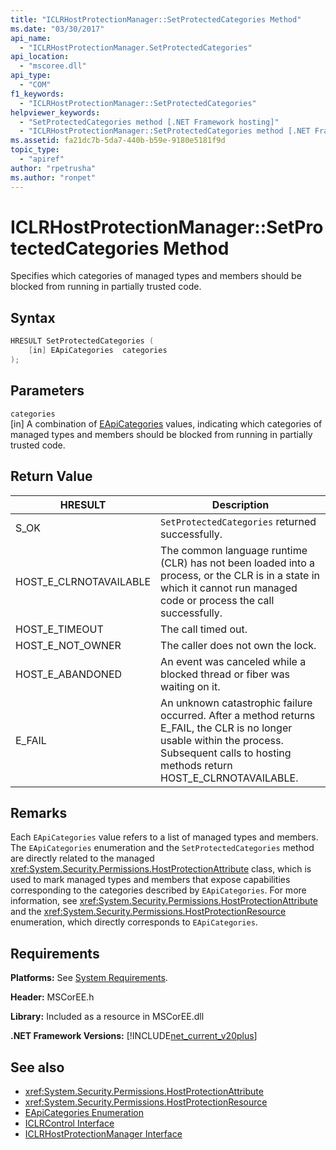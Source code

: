 ```yaml
---
title: "ICLRHostProtectionManager::SetProtectedCategories Method"
ms.date: "03/30/2017"
api_name: 
  - "ICLRHostProtectionManager.SetProtectedCategories"
api_location: 
  - "mscoree.dll"
api_type: 
  - "COM"
f1_keywords: 
  - "ICLRHostProtectionManager::SetProtectedCategories"
helpviewer_keywords: 
  - "SetProtectedCategories method [.NET Framework hosting]"
  - "ICLRHostProtectionManager::SetProtectedCategories method [.NET Framework hosting]"
ms.assetid: fa21dc7b-5da7-440b-b59e-9180e5181f9d
topic_type: 
  - "apiref"
author: "rpetrusha"
ms.author: "ronpet"
---
```

# ICLRHostProtectionManager::SetProtectedCategories Method
Specifies which categories of managed types and members should be blocked from running in partially trusted code.  
  
## Syntax  
  
```cpp  
HRESULT SetProtectedCategories (  
    [in] EApiCategories  categories  
);  
```  
  
## Parameters  
 `categories`  
 [in] A combination of [EApiCategories](../../../../docs/framework/unmanaged-api/hosting/eapicategories-enumeration.md) values, indicating which categories of managed types and members should be blocked from running in partially trusted code.  
  
## Return Value  
  
|HRESULT|Description|  
|-------------|-----------------|  
|S_OK|`SetProtectedCategories` returned successfully.|  
|HOST_E_CLRNOTAVAILABLE|The common language runtime (CLR) has not been loaded into a process, or the CLR is in a state in which it cannot run managed code or process the call successfully.|  
|HOST_E_TIMEOUT|The call timed out.|  
|HOST_E_NOT_OWNER|The caller does not own the lock.|  
|HOST_E_ABANDONED|An event was canceled while a blocked thread or fiber was waiting on it.|  
|E_FAIL|An unknown catastrophic failure occurred. After a method returns E_FAIL, the CLR is no longer usable within the process. Subsequent calls to hosting methods return HOST_E_CLRNOTAVAILABLE.|  
  
## Remarks  
 Each `EApiCategories` value refers to a list of managed types and members. The `EApiCategories` enumeration and the `SetProtectedCategories` method are directly related to the managed <xref:System.Security.Permissions.HostProtectionAttribute> class, which is used to mark managed types and members that expose capabilities corresponding to the categories described by `EApiCategories`. For more information, see <xref:System.Security.Permissions.HostProtectionAttribute> and the <xref:System.Security.Permissions.HostProtectionResource> enumeration, which directly corresponds to `EApiCategories`.  
  
## Requirements  
 **Platforms:** See [System Requirements](../../../../docs/framework/get-started/system-requirements.md).  
  
 **Header:** MSCorEE.h  
  
 **Library:** Included as a resource in MSCorEE.dll  
  
 **.NET Framework Versions:** [!INCLUDE[net_current_v20plus](../../../../includes/net-current-v20plus-md.md)]  
  
## See also

- <xref:System.Security.Permissions.HostProtectionAttribute>
- <xref:System.Security.Permissions.HostProtectionResource>
- [EApiCategories Enumeration](../../../../docs/framework/unmanaged-api/hosting/eapicategories-enumeration.md)
- [ICLRControl Interface](../../../../docs/framework/unmanaged-api/hosting/iclrcontrol-interface.md)
- [ICLRHostProtectionManager Interface](../../../../docs/framework/unmanaged-api/hosting/iclrhostprotectionmanager-interface.md)
